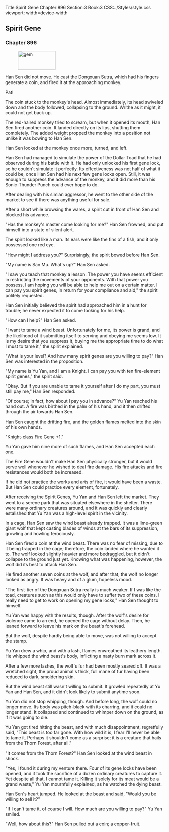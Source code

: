 Title:Spirit Gene 
Chapter:896 
Section:3 
Book:3 
CSS:../Styles/style.css 
viewport: width=device-width
  
## Spirit Gene
### Chapter 896 
<figure>
	<img src="../Images/gem.gif" alt="gem" id="gem" width="120" height="60" />
</figure>
  

  
  Han Sen did not move. He cast the Dongxuan Sutra, which had his fingers generate a coin, and fired it at the approaching monkey.

Pat!

The coin stuck to the monkey's head. Almost immediately, its head swiveled down and the body followed, collapsing to the ground. Writhe as it might, it could not get back up.

The red-haired monkey tried to scream, but when it opened its mouth, Han Sen fired another coin. It landed directly on its lips, shutting them completely. The added weight propped the monkey into a position not unlike it was bowing to Han Sen.

Han Sen looked at the monkey once more, turned, and left.

Han Sen had managed to simulate the power of the Dollar Toad that he had observed during his battle with it. He had only unlocked his first gene lock, so he couldn't simulate it perfectly. Its effectiveness was not half of what it could be, once Han Sen had his next few gene locks open. Still, it was enough to suppress the advance of the monkey, and it did more than his Sonic-Thunder Punch could ever hope to do.

After dealing with his simian aggressor, he went to the other side of the market to see if there was anything useful for sale.

After a short while browsing the wares, a spirit cut in front of Han Sen and blocked his advance.

"Has the monkey's master come looking for me?" Han Sen frowned, and put himself into a state of silent alert.

The spirit looked like a man. Its ears were like the fins of a fish, and it only possessed one red eye.

"How might I address you?" Surprisingly, the spirit bowed before Han Sen.

"My name is San Mu. What's up?" Han Sen asked.

"I saw you teach that monkey a lesson. The power you have seems efficient in restricting the movements of your opponents. With that power you possess, I am hoping you will be able to help me out on a certain matter. I can pay you spirit genes, in return for your compliance and aid," the spirit politely requested.

Han Sen initially believed the spirit had approached him in a hunt for trouble; he never expected it to come looking for his help.

"How can I help?" Han Sen asked.

"I want to tame a wind beast. Unfortunately for me, its power is grand, and the likelihood of it submitting itself to serving and obeying me seems low. It is my desire that you suppress it, buying me the appropriate time to do what I must to tame it," the spirit explained.

"What is your level? And how many spirit genes are you willing to pay?" Han Sen was interested in the proposition.

"My name is Yu Yan, and I am a Knight. I can pay you with ten fire-element spirit genes," the spirit said.

"Okay. But if you are unable to tame it yourself after I do my part, you must still pay me," Han Sen responded.

"Of course; in fact, how about I pay you in advance?" Yu Yan reached his hand out. A fire was birthed in the palm of his hand, and it then drifted through the air towards Han Sen.

Han Sen caught the drifting fire, and the golden flames melted into the skin of his own hands.

"Knight-class Fire Gene +1."

Yu Yan gave him nine more of such flames, and Han Sen accepted each one.

The Fire Gene wouldn't make Han Sen physically stronger, but it would serve well whenever he wished to deal fire damage. His fire attacks and fire resistances would both be increased.

If he did not practice the works and arts of fire, it would have been a waste. But Han Sen could practice every element, fortunately.

After receiving the Spirit Genes, Yu Yan and Han Sen left the market. They went to a serene park that was situated elsewhere in the shelter. There were many ordinary creatures around, and it was quickly and clearly estalished that Yu Yan was a high-level spirit in the vicinity.

In a cage, Han Sen saw the wind beast already trapped. It was a lime-green giant wolf that kept casting blades of winds at the bars of its suppression, growling and howling ferociously.

Han Sen fired a coin at the wind beast. There was no fear of missing, due to it being trapped in the cage; therefore, the coin landed where he wanted it to. The wolf looked slightly heavier and more bedraggled, but it didn't collapse to the ground just yet. Knowing what was happening, however, the wolf did its best to attack Han Sen.

He fired another seven coins at the wolf, and after that, the wolf no longer looked as angry. It was heavy and of a glum, hopeless mood.

"The first-tier of the Dongxuan Sutra really is much weaker. If I was like the toad, creatures such as this would only have to suffer two of these coins. I really need to get to work on opening my gene locks," Han Sen thought to himself.

Yu Yan was happy with the results, though. After the wolf's desire for violence came to an end, he opened the cage without delay. Then, he leaned forward to leave his mark on the beast's forehead.

But the wolf, despite hardly being able to move, was not willing to accept the stamp.

Yu Yan drew a whip, and with a lash, flames enwreathed its leathery length. He whipped the wind beast's body, inflicting a nasty burn mark across it.

After a few more lashes, the wolf's fur had been mostly seared off. It was a wretched sight, the proud animal's thick, full mane of fur having been reduced to dark, smoldering skin.

But the wind beast still wasn't willing to submit. It growled repeatedly at Yu Yan and Han Sen, and it didn't look likely to submit anytime soon.

Yu Yan did not stop whipping, though. And before long, the wolf could no longer move. Its body was pitch-black with its charring, and it could no longer stand. It collapsed and continued to whimper down on the ground, as if it was going to die.

Yu Yan got tired hitting the beast, and with much disappointment, regretfully said, "This beast is too far gone. With how wild it is, I fear I'll never be able to tame it. Perhaps it shouldn't come as a surprise; it is a creature that hails from the Thorn Forest, after all."

"It comes from the Thorn Forest?" Han Sen looked at the wind beast in shock.

"Yes, I found it during my venture there. Four of its gene locks have been opened, and it took the sacrifice of a dozen ordinary creatures to capture it. Yet despite all that, I cannot tame it. Killing it solely for its meat would be a grand waste," Yu Yan mournfully explained, as he watched the dying beast.

Han Sen's heart jumped. He looked at the beast and said, "Would you be willing to sell it?"

"If I can't tame it, of course I will. How much are you willing to pay?" Yu Yan smiled.

"Well, how about this?" Han Sen pulled out a coin; a copper-fruit.
